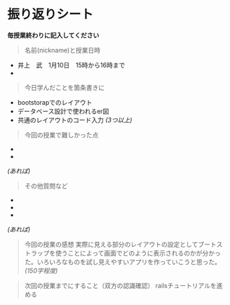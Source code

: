 
# 振り返りシート

**毎授業終わりに記入してください**

> 名前(nickname)と授業日時
- 井上　武　1月10日　15時から16時まで
-

> 今日学んだことを箇条書きに
-   bootstorapでのレイアウト
-   データベース設計で使われるer図
-   共通のレイアウトのコード入力
*(3つ以上)*

> 今回の授業で難しかった点
-   
-
*(あれば)*

> その他質問など
-
-
-
*(あれば)*

> 今回の授業の感想
実際に見える部分のレイアウトの設定としてブートストラップを使うことによって画面でどのように表示されるのかが分かった。いろいろなものを試し見えやすいアプリを作っていこうと思った。
*(150字程度)*

> 次回の授業までにすること（双方の認識確認）
railsチュートリアルを進める
